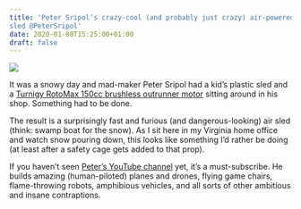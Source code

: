 ```yaml
---
title: 'Peter Sripol’s crazy-cool (and probably just crazy) air-powered snow
sled @PeterSripol'
date: 2020-01-08T15:25:00+01:00
draft: false
---
```


![](https://cdn-blog.adafruit.com/uploads/2020/01/airSled.jpg)

It was a snowy day and mad-maker Peter Sripol had a kid’s plastic sled and a [Turnigy RotoMax 150cc brushless outrunner motor](https://hobbyking.com/en_us/turnigy-rotomax-150cc-size-brushless-outrunner-motor.htm) sitting around in his shop. Something had to be done.

The result is a surprisingly fast and furious (and dangerous-looking) air sled (think: swamp boat for the snow). As I sit here in my Virginia home office and watch snow pouring down, this looks like something I’d rather be doing (at least after a safety cage gets added to that prop).

If you haven’t seen [Peter’s YouTube channel](https://www.youtube.com/channel/UC7yF9tV4xWEMZkel7q8La_w/featured) yet, it’s a must-subscribe. He builds amazing (human-piloted) planes and drones, flying game chairs, flame-throwing robots, amphibious vehicles, and all sorts of other ambitious and insane contraptions.